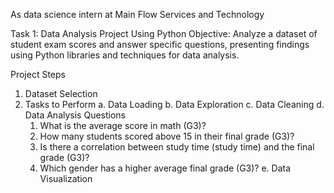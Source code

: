 As data science intern at Main Flow Services and Technology

Task 1: Data Analysis Project Using Python
Objective:
Analyze a dataset of student exam scores and answer specific questions, presenting findings using Python libraries and techniques for data analysis.

Project Steps
1. Dataset Selection
2. Tasks to Perform
  a. Data Loading
  b. Data Exploration
  c. Data Cleaning
  d. Data Analysis Questions
    1. What is the average score in math (G3)?
    2. How many students scored above 15 in their final grade (G3)?
    3. Is there a correlation between study time (study time) and the final grade (G3)?
    4. Which gender has a higher average final grade (G3)?
  e. Data Visualization
